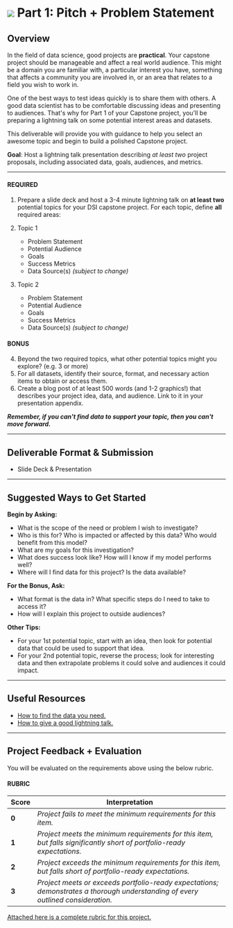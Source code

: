 # ![](https://ga-dash.s3.amazonaws.com/production/assets/logo-9f88ae6c9c3871690e33280fcf557f33.png) Part 1: Pitch + Problem Statement

## Overview

In the field of data science, good projects are **practical**. Your capstone project should be manageable and affect a real world audience. This might be a domain you are familiar with, a particular interest you have, something that affects a community you are involved in, or an area that relates to a field you wish to work in.

One of the best ways to test ideas quickly is to share them with others. A good data scientist has to be comfortable discussing ideas and presenting to audiences. That's why for Part 1 of your Capstone project, you'll be preparing a lightning talk on some potential interest areas and datasets.

This deliverable will provide you with guidance to help you select an awesome topic and begin to build a polished Capstone project. 

**Goal**: Host a lightning talk presentation describing *at least two* project proposals, including associated data, goals, audiences, and metrics.

---

#### REQUIRED
1. Prepare a slide deck and host a 3-4 minute lightning talk on **at least two** potential topics for your DSI capstone project. For each topic, define **all** required areas:

2. Topic 1
   - Problem Statement
   - Potential Audience 
   - Goals
   - Success Metrics
   - Data Source(s) _(subject to change)_
   
3. Topic 2
   - Problem Statement
   - Potential Audience 
   - Goals
   - Success Metrics
   - Data Source(s) _(subject to change)_

#### BONUS
4. Beyond the two required topics, what other potential topics might you explore? (e.g. 3 or more)
5. For all datasets, identify their source, format, and necessary action items to obtain or access them.
6. Create a blog post of at least 500 words (and 1-2 graphics!) that describes your project idea, data, and audience. Link to it in your presentation appendix.
 
 ***Remember, if you can't find data to support your topic, then you can't move forward.***

---

## Deliverable Format & Submission

- Slide Deck & Presentation

---

## Suggested Ways to Get Started

**Begin by Asking:**
- What is the scope of the need or problem I wish to investigate?
- Who is this for? Who is impacted or affected by this data? Who would benefit from this model?
- What are my goals for this investigation?
- What does success look like? How will I know if my model performs well?
- Where will I find data for this project? Is the data available?

**For the Bonus, Ask:**
- What format is the data in? What specific steps do I need to take to access it?
- How will I explain this project to outside audiences?

**Other Tips:**
- For your 1st potential topic, start with an idea, then look for potential data that could be used to support that idea.
- For your 2nd potential topic, reverse the process; look for interesting data and then extrapolate problems it could solve and audiences it could impact.

---

## Useful Resources

- [How to find the data you need.](https://github.com/awesomedata/awesome-public-datasets)
- [How to give a good lightning talk.](https://www.semrush.com/blog/16-ways-to-prepare-for-a-lightning-talk/)

---

## Project Feedback + Evaluation

You will be evaluated on the requirements above using the below rubric.

#### RUBRIC
| Score | Interpretation |
| --- | --- |
| **0** | *Project fails to meet the minimum requirements for this item.* |
| **1** | *Project meets the minimum requirements for this item, but falls significantly short of portfolio-ready expectations.* |
| **2** | *Project exceeds the minimum requirements for this item, but falls short of portfolio-ready expectations.* |
| **3** | *Project meets or exceeds portfolio-ready expectations; demonstrates a thorough understanding of every outlined consideration.* |

[Attached here is a complete rubric for this project.](./capstone-part-01-rubric.md)
